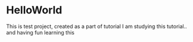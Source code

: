 # HelloWorld
This is test project, created as a part of tutorial
I am studying this tutorial.. and having fun learning this
